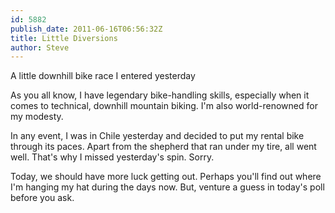 ```yaml
---
id: 5882
publish_date: 2011-06-16T06:56:32Z
title: Little Diversions
author: Steve
---
```

A little downhill bike race I entered yesterday

As you all know, I have legendary bike-handling skills, especially when it comes to technical, downhill mountain biking. I'm also world-renowned for my modesty.

In any event, I was in Chile yesterday and decided to put my rental bike through its paces. Apart from the shepherd that ran under my tire, all went well. That's why I missed yesterday's spin. Sorry.

Today, we should have more luck getting out. Perhaps you'll find out where I'm hanging my hat during the days now. But, venture a guess in today's poll before you ask.
